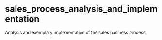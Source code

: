 # sales_process_analysis_and_implementation
Analysis and exemplary implementation of the sales business process 

